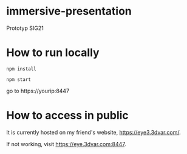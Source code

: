 # immersive-presentation
Prototyp SIG21

# How to run locally
``` npm install ```

``` npm start ```

go to https://yourip:8447

# How to access in public
It is currently hosted on my friend's website, https://eye3.3dvar.com/.

If not working, visit https://eye.3dvar.com:8447.
